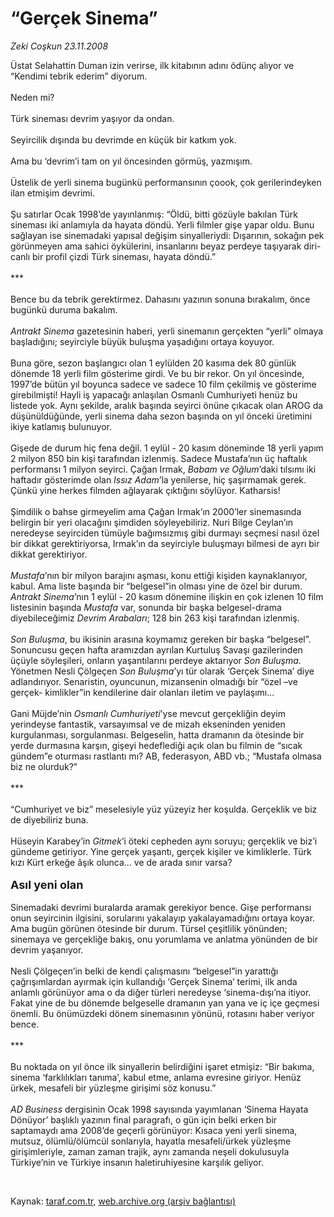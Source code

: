 # “Gerçek Sinema”

*Zeki Coşkun 23.11.2008*

<div class="taraf_structure_2col_1zq">
<div class="margen_n">



 <p>Üstat Selahattin Duman izin verirse, ilk kitabının adını ödünç alıyor ve “Kendimi tebrik ederim” diyorum. <br/><br/>Neden mi? <br/><br/>Türk sineması devrim yaşıyor da ondan. <br/><br/>Seyircilik dışında bu devrimde en küçük bir katkım yok. <br/><br/>Ama bu ‘devrim’i tam on yıl öncesinden görmüş, yazmışım. <br/><br/>Üstelik de yerli sinema bugünkü performansının çoook, çok gerilerindeyken ilan etmişim devrimi. <br/><br/>Şu satırlar Ocak 1998’de yayınlanmış: “Öldü, bitti gözüyle bakılan Türk sineması iki anlamıyla da hayata döndü. Yerli filmler gişe yapar oldu. Bunu sağlayan ise sinemadaki yapısal değişim sinyalleriydi: Dışarının, sokağın pek görünmeyen ama sahici öykülerini, insanlarını beyaz perdeye taşıyarak diri-canlı bir profil çizdi Türk sineması, hayata döndü.” <br/><br/>*** <br/><br/>Bence bu da tebrik gerektirmez. Dahasını yazının sonuna bırakalım, önce bugünkü duruma bakalım.<i> <br/><br/>Antrakt Sinema </i>gazetesinin haberi, yerli sinemanın gerçekten “yerli” olmaya başladığını; seyirciyle büyük buluşma yaşadığını ortaya koyuyor. <br/><br/>Buna göre, sezon başlangıcı olan 1 eylülden 20 kasıma dek 80 günlük dönemde 18 yerli film gösterime girdi. Ve bu bir rekor. On yıl öncesinde, 1997’de bütün yıl boyunca sadece ve sadece 10 film çekilmiş ve gösterime girebilmişti! Hayli iş yapacağı anlaşılan Osmanlı Cumhuriyeti henüz bu listede yok. Aynı şekilde, aralık başında seyirci önüne çıkacak olan AROG da düşünüldüğünde, yerli sinema daha sezon başında on yıl önceki üretimini ikiye katlamış bulunuyor. <br/><br/>Gişede de durum hiç fena değil. 1 eylül - 20 kasım döneminde 18 yerli yapım 2 milyon 850 bin kişi tarafından izlenmiş. Sadece Mustafa’nın üç haftalık performansı 1 milyon seyirci. Çağan Irmak, <i>Babam ve Oğlum</i>’daki tılsımı iki haftadır gösterimde olan <i>Issız Adam</i>’la yenilerse, hiç şaşırmamak gerek. Çünkü yine herkes filmden ağlayarak çıktığını söylüyor. Katharsis! <br/><br/>Şimdilik o bahse girmeyelim ama Çağan Irmak’ın 2000’ler sinemasında belirgin bir yeri olacağını şimdiden söyleyebiliriz. Nuri Bilge Ceylan’ın neredeyse seyirciden tümüyle bağımsızmış gibi durmayı seçmesi nasıl özel bir dikkat gerektiriyorsa, Irmak’ın da seyirciyle buluşmayı bilmesi de ayrı bir dikkat gerektiriyor.<i> <br/><br/>Mustafa</i>’nın bir milyon barajını aşması, konu ettiği kişiden kaynaklanıyor, kabul. Ama liste başında bir “belgesel”in olması yine de özel bir durum. <i>Antrakt Sinema</i>’nın 1 eylül - 20 kasım dönemine ilişkin en çok izlenen 10 film listesinin başında <i>Mustafa</i> var, sonunda bir başka belgesel-drama diyebileceğimiz <i>Devrim Arabaları</i>; 128 bin 263 kişi tarafından izlenmiş.<i> <br/><br/>Son Buluşma</i>, bu ikisinin arasına koymamız gereken bir başka “belgesel”. Sonuncusu geçen hafta aramızdan ayrılan Kurtuluş Savaşı gazilerinden üçüyle söyleşileri, onların yaşantılarını perdeye aktarıyor <i>Son Buluşma</i>. Yönetmen Nesli Çölgeçen <i>Son Buluşma</i>’yı tür olarak ‘Gerçek Sinema’ diye adlandırıyor. Senaristin, oyuncunun, mizansenin olmadığı bir “özel –ve gerçek- kimlikler”in kendilerine dair olanları iletim ve paylaşımı... <br/><br/>Gani Müjde’nin <i>Osmanlı Cumhuriyeti</i>’yse mevcut gerçekliğin deyim yerindeyse fantastik, varsayımsal ve de mizah ekseninden yeniden kurgulanması, sorgulanması. Belgeselin, hatta dramanın da ötesinde bir yerde durmasına karşın, gişeyi hedeflediği açık olan bu filmin de “sıcak gündem”e oturması rastlantı mı? AB, federasyon, ABD vb.; “Mustafa olmasa biz ne olurduk?” <br/><br/>*** <br/><br/>“Cumhuriyet ve biz” meselesiyle yüz yüzeyiz her koşulda. Gerçeklik ve biz de diyebiliriz buna. <br/><br/>Hüseyin Karabey’in <i>Gitmek</i>’i öteki cepheden aynı soruyu; gerçeklik ve biz’i gündeme getiriyor. Yine gerçek yaşantı, gerçek kişiler ve kimliklerle. Türk kızı Kürt erkeğe âşık olunca... ve de arada sınır varsa? <b><br/><br/><font size="4">Asıl yeni olan</font></b> <br/><br/>Sinemadaki devrimi buralarda aramak gerekiyor bence. Gişe performansı onun seyircinin ilgisini, sorularını yakalayıp yakalayamadığını ortaya koyar. Ama bugün görünen ötesinde bir durum. Türsel çeşitlilik yönünden; sinemaya ve gerçekliğe bakış, onu yorumlama ve anlatma yönünden de bir devrim yaşanıyor. <br/><br/>Nesli Çölgeçen’in belki de kendi çalışmasını “belgesel”in yarattığı çağrışımlardan ayırmak için kullandığı ‘Gerçek Sinema’ terimi, ilk anda anlamlı görünüyor ama o da diğer türleri neredeyse ‘sinema-dışı’na itiyor. Fakat yine de bu dönemde belgeselle dramanın yan yana ve iç içe geçmesi önemli. Bu önümüzdeki dönem sinemasının yönünü, rotasını haber veriyor bence. <br/><br/>*** <br/><br/>Bu noktada on yıl önce ilk sinyallerin belirdiğini işaret etmişiz: “Bir bakıma, sinema ‘farklılıkları tanıma’, kabul etme, anlama evresine giriyor. Henüz ürkek, mesafeli bir yüzleşme girişimi söz konusu.”<i> <br/><br/>AD Business</i> dergisinin Ocak 1998 sayısında yayımlanan ‘Sinema Hayata Dönüyor’<i> </i>başlıklı yazının final paragrafı, o gün için belki erken bir saptamaydı ama 2008’de geçerli görünüyor: Kısaca yeni yerli sinema, mutsuz, ölümlü/ölümcül sonlarıyla, hayatla mesafeli/ürkek yüzleşme girişimleriyle, zaman zaman trajik, aynı zamanda neşeli dokulusuyla Türkiye’nin ve Türkiye insanın haletiruhiyesine karşılık geliyor.</p>

<br/>


<div id="taraf_not">
</div>

</div>


</div>

Kaynak: [taraf.com.tr](http://www.taraf.com.tr:80/makale/2791.htm), [web.archive.org (arşiv bağlantısı)](http://web.archive.org/web/20081208132039/http://www.taraf.com.tr:80/makale/2791.htm)
